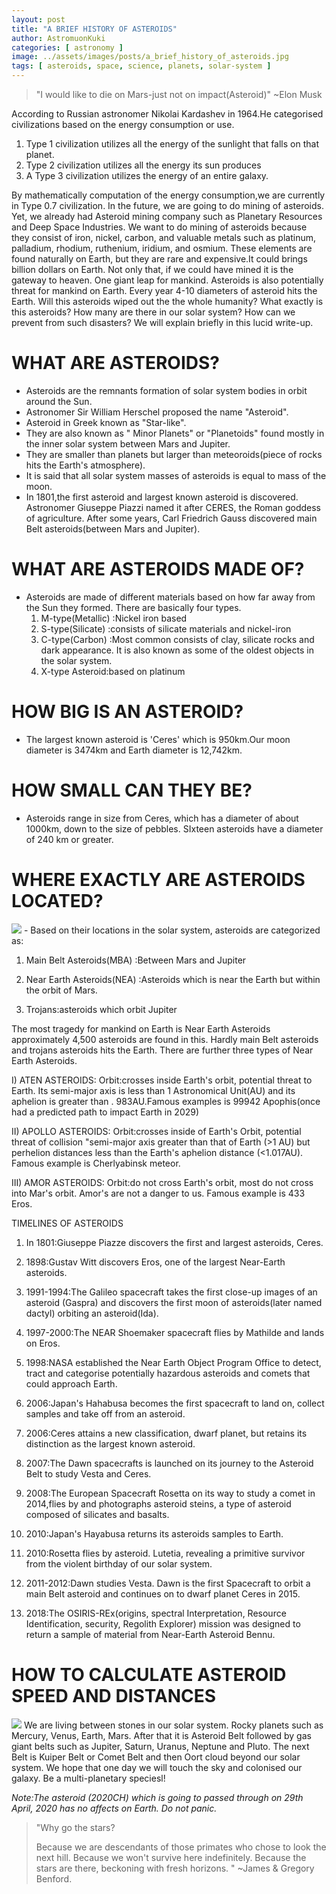 ```yaml
---
layout: post
title: "A BRIEF HISTORY OF ASTEROIDS"
author: AstromuonKuki
categories: [ astronomy ]
image: ../assets/images/posts/a_brief_history_of_asteroids.jpg
tags: [ asteroids, space, science, planets, solar-system ]
---
```


> "I would like to die on Mars-just not on impact(Asteroid)" ~Elon Musk

According to Russian astronomer Nikolai Kardashev in 1964.He categorised civilizations based on the energy consumption or use. 
1. Type 1 civilization utilizes all the energy of the sunlight that falls on that planet. 
2. Type 2 civilization utilizes all the energy its sun produces 
3. A Type 3 civilization utilizes the energy of an entire galaxy. 

By mathematically computation of the energy consumption,we are currently in Type 0.7 civilization. In the future, we are going to do mining of asteroids. Yet, we already had Asteroid mining company such as Planetary Resources and Deep Space Industries. We want to do mining of asteroids because they consist of iron, nickel, carbon, and valuable metals such as platinum, palladium, rhodium, ruthenium, iridium, and osmium. These elements are found naturally on Earth, but they are rare and expensive.It could brings billion dollars on Earth. Not only that, if we could have mined it is the gateway to heaven. One giant leap for mankind. Asteroids is also potentially threat for mankind on Earth. Every year 4-10 diameters of asteroid hits the Earth. Will this asteroids wiped out the the whole humanity? What exactly is this asteroids? How many are there in our solar system? How can we prevent from such disasters? We will explain briefly in this lucid write-up. 

# WHAT ARE ASTEROIDS? 

- Asteroids are the remnants formation of solar system bodies in orbit around the Sun. 
- Astronomer Sir William Herschel proposed the name "Asteroid".
- Asteroid in Greek known as "Star-like".
- They are also known as " Minor Planets" or "Planetoids" found mostly in the inner solar system between Mars and Jupiter. 
- They are smaller than planets but larger than meteoroids(piece of rocks hits the Earth's atmosphere).
- It is said that all solar system masses of asteroids is equal to mass of the moon. 
- In 1801,the first asteroid and largest known asteroid is discovered. Astronomer Giuseppe Piazzi named it after CERES, the Roman goddess of agriculture. After some years, Carl Friedrich Gauss discovered main Belt asteroids(between Mars and Jupiter). 

# WHAT ARE ASTEROIDS MADE OF? 

- Asteroids are made of different materials based on how far away from the Sun they formed. There are basically four types. 
  1. M-type(Metallic) :Nickel iron based
  2. S-type(Silicate) :consists of silicate materials and nickel-iron
  3. C-type(Carbon) :Most common consists of clay, silicate rocks and dark appearance. It is also known as some of the oldest objects in the solar system. 
  4. X-type Asteroid:based on platinum

# HOW BIG IS AN ASTEROID? 

- The largest known asteroid is 'Ceres' which is 950km.Our moon diameter is 3474km and Earth diameter is 12,742km.

# HOW SMALL CAN THEY BE? 
  
- Asteroids range in size from Ceres, which has a diameter of about 1000km, down to the size of pebbles. SIxteen asteroids have a diameter of 240 km or greater. 

# WHERE EXACTLY ARE ASTEROIDS LOCATED? 

<img src="/assets/images/store/IMG-20200324-WA0007.jpg">
- Based on their locations in the solar system, asteroids are categorized as:

1) Main Belt Asteroids(MBA) :Between Mars and Jupiter

2) Near Earth Asteroids(NEA) :Asteroids which is near the Earth but within the orbit of Mars. 

3) Trojans:asteroids which orbit Jupiter

The most tragedy for mankind on Earth is Near Earth Asteroids approximately 4,500 asteroids are found in this. Hardly main Belt asteroids and trojans asteroids hits the Earth. There are further three types of Near Earth Asteroids. 

I) ATEN ASTEROIDS:
Orbit:crosses inside Earth's orbit, potential threat to Earth. Its semi-major axis is less than 1 Astronomical Unit(AU) and its aphelion is greater than  . 983AU.Famous examples is 99942 Apophis(once had a predicted path to impact Earth in 2029) 

II) APOLLO ASTEROIDS:
Orbit:crosses inside of Earth's Orbit, potential threat of collision "semi-major axis greater than that of Earth (>1 AU) but perhelion distances less than the Earth's aphelion distance (<1.017AU). Famous example is Cherlyabinsk meteor. 

III) AMOR ASTEROIDS:
Orbit:do not cross Earth's orbit, most do not cross into Mar's orbit. Amor's are not a danger to us. Famous example is 433 Eros. 

TIMELINES OF ASTEROIDS

1. In 1801:Giuseppe Piazze discovers the first and largest asteroids, Ceres. 

2. 1898:Gustav Witt discovers Eros, one of the largest Near-Earth asteroids. 

3. 1991-1994:The Galileo spacecraft takes the first close-up images of an asteroid (Gaspra) and discovers the first moon of asteroids(later named dactyl) orbiting an asteroid(Ida). 

4. 1997-2000:The NEAR Shoemaker spacecraft flies by Mathilde and lands on Eros. 

5. 1998:NASA established the Near Earth Object Program Office to detect, tract and categorise potentially hazardous asteroids and comets that could approach Earth. 

6. 2006:Japan's Hahabusa becomes the first spacecraft to land on, collect samples and take off from an asteroid. 

7. 2006:Ceres attains a new classification, dwarf planet, but retains its distinction as the largest known asteroid. 

8. 2007:The Dawn spacecrafts is launched on its journey to the Asteroid Belt to study Vesta and Ceres. 

9. 2008:The European  Spacecraft Rosetta on its way to study a comet in 2014,flies by and photographs asteroid steins, a type of asteroid composed of silicates and basalts. 

10. 2010:Japan's Hayabusa returns its asteroids samples to Earth. 

11. 2010:Rosetta flies by asteroid. Lutetia, revealing a primitive survivor from the violent birthday of our solar system. 

12. 2011-2012:Dawn studies Vesta. Dawn is the first Spacecraft to orbit a main Belt asteroid and continues on to dwarf planet Ceres in 2015.

13. 2018:The OSIRIS-REx(origins, spectral Interpretation, Resource Identification, security, Regolith Explorer) mission was designed to return a sample of material from Near-Earth Asteroid Bennu.

# HOW TO CALCULATE ASTEROID SPEED AND DISTANCES

<img src="/assets/images/store/IMG-20200324-WA0009.jpg">
We are living between stones in our solar system. Rocky planets such as Mercury, Venus, Earth, Mars. After that it is Asteroid Belt followed by gas giant belts such as Jupiter, Saturn, Uranus, Neptune and Pluto. The next Belt is Kuiper Belt or Comet Belt and then Oort cloud beyond our solar system. We hope that one day we will touch the sky and colonised our galaxy. Be a multi-planetary speciesl! 


*Note:The asteroid (2020CH) which is going to passed through on 29th April, 2020 has no affects on Earth. Do not panic.*

> "Why go the stars? 
> 
> Because we are descendants of those primates who chose to look the next hill. Because we won't survive here indefinitely. Because the stars are there, beckoning with fresh horizons. "
>          ~James & Gregory Benford.
